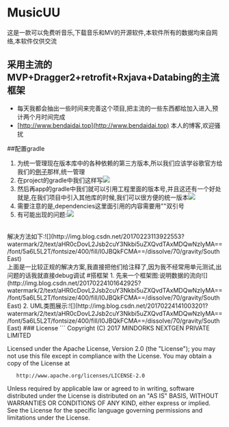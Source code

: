 # MusicUU
这是一款可以免费听音乐,下载音乐和MV的开源软件,本软件所有的数据均来自网络,本软件仅供交流

## 采用主流的MVP+Dragger2+retrofit+Rxjava+Databing的主流框架
- 每天我都会抽出一些时间来完善这个项目,把主流的一些东西都给加入进入,预计两个月时间完成
- [http://www.bendaidai.top](http://www.bendaidai.top)  本人的博客,欢迎骚扰

##配置gradle
1. 为统一管理现在版本库中的各种依赖的第三方版本,所以我们应该学谷歌官方给我们的[例子](https://github.com/googlesamples/android-architecture)那样,统一管理
2. 在project的gradle中我们这样写![](http://img.blog.csdn.net/20170222110057058?watermark/2/text/aHR0cDovL2Jsb2cuY3Nkbi5uZXQvdTAxMDQwNzIyMA==/font/5a6L5L2T/fontsize/400/fill/I0JBQkFCMA==/dissolve/70/gravity/SouthEast)
3. 然后再app的gradle中我们就可以引用工程里面的版本号,并且这还有一个好处就是,在我们项目中引入其他库的时候,我们可以很方便的统一版本![](http://img.blog.csdn.net/20170222110209989?watermark/2/text/aHR0cDovL2Jsb2cuY3Nkbi5uZXQvdTAxMDQwNzIyMA==/font/5a6L5L2T/fontsize/400/fill/I0JBQkFCMA==/dissolve/70/gravity/SouthEast)
4. 需要注意的是,dependencies这里面引用的内容需要用""双引号
5. 有可能出现的问题:![](http://img.blog.csdn.net/20170223113225950?watermark/2/text/aHR0cDovL2Jsb2cuY3Nkbi5uZXQvdTAxMDQwNzIyMA==/font/5a6L5L2T/fontsize/400/fill/I0JBQkFCMA==/dissolve/70/gravity/SouthEast)
</br>
	解决方法如下:![](http://img.blog.csdn.net/20170223113922553?watermark/2/text/aHR0cDovL2Jsb2cuY3Nkbi5uZXQvdTAxMDQwNzIyMA==/font/5a6L5L2T/fontsize/400/fill/I0JBQkFCMA==/dissolve/70/gravity/SouthEast)
</br>
	上面是一比较正规的解决方案,我直接把他们给注释了,因为我不经常用单元测试,出问题的话我就直接debug调试
#搭框架
1. 先来一个框架图:说明数据的流向![](http://img.blog.csdn.net/20170224101642925?watermark/2/text/aHR0cDovL2Jsb2cuY3Nkbi5uZXQvdTAxMDQwNzIyMA==/font/5a6L5L2T/fontsize/400/fill/I0JBQkFCMA==/dissolve/70/gravity/SouthEast)
2. UML类图展示:![](http://img.blog.csdn.net/20170224141003201?watermark/2/text/aHR0cDovL2Jsb2cuY3Nkbi5uZXQvdTAxMDQwNzIyMA==/font/5a6L5L2T/fontsize/400/fill/I0JBQkFCMA==/dissolve/70/gravity/SouthEast)
### License
```
   Copyright (C) 2017 MINDORKS NEXTGEN PRIVATE LIMITED

   Licensed under the Apache License, Version 2.0 (the "License");
   you may not use this file except in compliance with the License.
   You may obtain a copy of the License at

       http://www.apache.org/licenses/LICENSE-2.0

   Unless required by applicable law or agreed to in writing, software
   distributed under the License is distributed on an "AS IS" BASIS,
   WITHOUT WARRANTIES OR CONDITIONS OF ANY KIND, either express or implied.
   See the License for the specific language governing permissions and
   limitations under the License.
```
